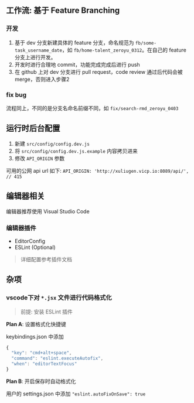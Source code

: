 ## 工作流: 基于 Feature Branching

### 开发
1. 基于 dev 分支新建具体的 feature 分支，命名规范为 `fb/some-task_username_date`，如 `fb/home-talent_zeroyu_0312`。在自己的 feature分支上进行开发。
2. 开发时进行合理地 commit，功能完成完成后进行 push
3. 在 github 上对 dev 分支进行 pull request，code review 通过后代码会被 merge，否则进入步骤2

### fix bug
流程同上，不同的是分支名命名前缀不同，如 `fix/search-rmd_zeroyu_0403`

## 运行时后台配置
1. 新建 `src/config/config.dev.js`
2. 将 `src/config/config.dev.js.example` 内容拷贝进来
3. 修改 `API_ORIGIN` 参数

可用的公网 api url 如下:
`API_ORIGIN: 'http://xuliugen.vicp.io:8089/api/', // 415`

## 编辑器相关
编辑器推荐使用 Visual Studio Code

### 编辑器插件
- EditorConfig
- ESLint (Optional)

> 详细配置参考插件文档

## 杂项
### vscode下对 `*.jsx` 文件进行代码格式化
> 前提: 安装 ESLint 插件

**Plan A**: 设置格式化快捷键

keybindings.json 中添加
``` js
{
  "key": "cmd+alt+space",
  "command": "eslint.executeAutofix",
  "when": "editorTextFocus"
}
```

**Plan B**: 开启保存时自动格式化

用户的 settings.json 中添加 `"eslint.autoFixOnSave": true`
